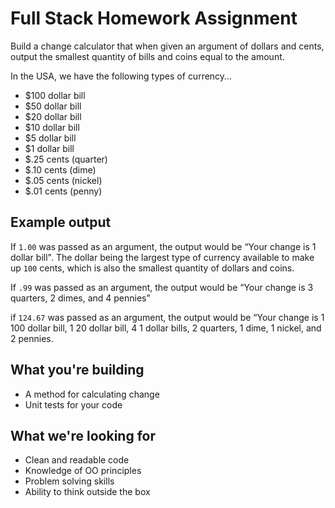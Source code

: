 # Full Stack Homework Assignment

Build a change calculator that when given an argument of dollars and cents, output the smallest quantity of bills and coins equal to the amount.

In the USA, we have the following types of currency…

  * $100 dollar bill
  * $50 dollar bill
  * $20 dollar bill
  * $10 dollar bill
  * $5 dollar bill
  * $1 dollar bill
  * $.25 cents (quarter)
  * $.10 cents (dime)
  * $.05 cents (nickel)
  * $.01 cents (penny)

## Example output
If `1.00` was passed as an argument, the output would be “Your change is 1 dollar bill". The dollar being the largest type of currency available to make up `100` cents, which is also the smallest quantity of dollars and coins.

If `.99` was passed as an argument, the output would be “Your change is 3 quarters, 2 dimes, and 4 pennies”

if `124.67` was passed as an argument, the output would be “Your change is 1 100 dollar bill, 1 20 dollar bill, 4 1 dollar bills, 2 quarters, 1 dime, 1 nickel, and 2 pennies.

## What you're building
  * A method for calculating change
  * Unit tests for your code

## What we're looking for
  * Clean and readable code
  * Knowledge of OO principles
  * Problem solving skills
  * Ability to think outside the box
